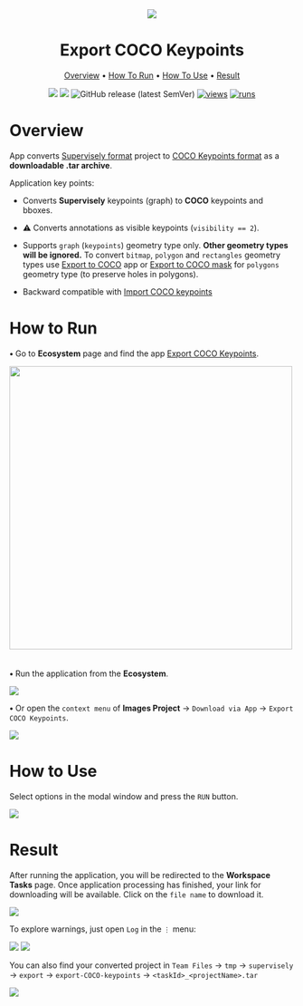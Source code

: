 <div align="center" markdown>
<img src="https://github.com/supervisely-ecosystem/export-coco-keypoints/assets/119248312/5777a6fb-efe5-41c3-93b9-4abe92006b77"/>

# Export COCO Keypoints

<p align="center">
  <a href="#Overview">Overview</a> •
  <a href="#How-To-Run">How To Run</a> •
  <a href="#How-To-Use">How To Use</a> •
  <a href="#Results">Result</a>
</p>

[![](https://img.shields.io/badge/supervisely-ecosystem-brightgreen)](https://ecosystem.supervise.ly/apps/supervisely-ecosystem/export-coco-keypoints)
[![](https://img.shields.io/badge/slack-chat-green.svg?logo=slack)](https://supervise.ly/slack)
![GitHub release (latest SemVer)](https://img.shields.io/github/v/release/supervisely-ecosystem/export-coco-keypoints)
[![views](https://app.supervise.ly/img/badges/views/supervisely-ecosystem/export-coco-keypoints.png)](https://supervise.ly)
[![runs](https://app.supervise.ly/img/badges/runs/supervisely-ecosystem/export-coco-keypoints.png)](https://supervise.ly)

</div>

# Overview

App converts [Supervisely format](https://docs.supervisely.com/data-organization/00_ann_format_navi) project to [COCO Keypoints format](https://cocodataset.org/#format-data) as a **downloadable .tar archive**.

Application key points:

- Сonverts **Supervisely** keypoints (graph) to **COCO** keypoints and bboxes.
- ⚠️ Сonverts annotations as visible keypoints (`visibility == 2`).
- Supports `graph` (`keypoints`) geometry type only. **Other geometry types will be ignored.** To convert `bitmap`, `polygon` and `rectangles` geometry types use [Export to COCO](https://ecosystem.supervisely.com/apps/export-to-coco) app or [Export to COCO mask](https://ecosystem.supervisely.com/apps/export-to-coco-mask) for `polygons` geometry type (to preserve holes in polygons).

- Backward compatible with [Import COCO keypoints](https://ecosystem.supervisely.com/apps/import-coco-keypoints)

# How to Run

**•** Go to **Ecosystem** page and find the app [Export COCO Keypoints](https://ecosystem.supervisely.com/apps/export-coco-keypoints).

<img data-key="sly-module-link" data-module-slug="supervisely-ecosystem/export-coco-keypoints" img src="https://github.com/supervisely-ecosystem/export-coco-keypoints/assets/115161827/0c39d58f-a3b1-4060-b2ff-b7db7309ccf1" width="500px" style='padding-bottom: 20px'/> 

**•**  Run the application from the **Ecosystem**.

<img src="https://github.com/supervisely-ecosystem/export-coco-keypoints/assets/119248312/1c49e5d0-8ff4-4d9d-880b-602d1bcca8f9" />

**•** Or open the `context menu` of **Images Project** -> `Download via App` -> `Export COCO Keypoints`. 

<img src="https://github.com/supervisely-ecosystem/export-coco-keypoints/assets/119248312/28bfe9a5-b0d6-472d-a33d-9d6035183d08" />


# How to Use

Select options in the modal window and press the `RUN` button.

<img src="https://github.com/supervisely-ecosystem/export-coco-keypoints/assets/119248312/583b369e-4d4e-4a28-9713-f56951aaa740" />


# Result

After running the application, you will be redirected to the **Workspace Tasks** page. Once application processing has finished, your link for downloading will be available. Click on the `file name` to download it.

<img src="https://github.com/supervisely-ecosystem/export-coco-keypoints/assets/119248312/e35134a0-b85a-44a5-9d2a-acebe87ac573" />

To explore warnings, just open `Log` in the `⋮` menu:

<img src="https://github.com/supervisely-ecosystem/export-coco-keypoints/assets/119248312/517db646-637f-4b24-973b-9f41540e2eec" />

<img src="https://github.com/supervisely-ecosystem/export-coco-keypoints/assets/119248312/286f931e-f4a9-4e74-a025-3009c3711661" />

You can also find your converted project in
`Team Files` -> `tmp` -> `supervisely` -> `export` -> `export-COCO-keypoints` -> `<taskId>_<projectName>.tar`

<img src="https://github.com/supervisely-ecosystem/export-coco-keypoints/assets/119248312/534884d5-9540-44eb-8409-d2f4bd190de1" />
